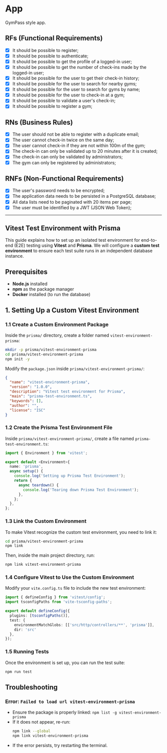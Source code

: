 # App

GymPass style app.

## RFs (Functional Requirements)

- [x] It should be possible to register;
- [x] It should be possible to authenticate;
- [x] It should be possible to get the profile of a logged-in user;
- [x] It should be possible to get the number of check-ins made by the logged-in user;
- [x] It should be possible for the user to get their check-in history;
- [x] It should be possible for the user to search for nearby gyms;
- [x] It should be possible for the user to search for gyms by name;
- [x] It should be possible for the user to check-in at a gym;
- [x] It should be possible to validate a user's check-in;
- [x] It should be possible to register a gym;

## RNs (Business Rules)

- [x] The user should not be able to register with a duplicate email;
- [x] The user cannot check-in twice on the same day;
- [x] The user cannot check-in if they are not within 100m of the gym;
- [x] The check-in can only be validated up to 20 minutes after it is created;
- [x] The check-in can only be validated by administrators;
- [x] The gym can only be registered by administrators;

## RNFs (Non-Functional Requirements)

- [x] The user's password needs to be encrypted;
- [x] The application data needs to be persisted in a PostgreSQL database;
- [x] All data lists need to be paginated with 20 items per page;
- [x] The user must be identified by a JWT (JSON Web Token);

---

## Vitest Test Environment with Prisma

This guide explains how to set up an isolated test environment for end-to-end (E2E) testing using **Vitest** and **Prisma**. We will configure a **custom test environment** to ensure each test suite runs in an independent database instance.

## Prerequisites

- **Node.js** installed
- **npm** as the package manager
- **Docker** installed (to run the database)

## 1. Setting Up a Custom Vitest Environment

### 1.1 Create a Custom Environment Package

Inside the `prisma/` directory, create a folder named `vitest-environment-prisma`:

```sh
mkdir -p prisma/vitest-environment-prisma
cd prisma/vitest-environment-prisma
npm init -y
```

Modify the `package.json` inside `prisma/vitest-environment-prisma/`:

```json
{
  "name": "vitest-environment-prisma",
  "version": "1.0.0",
  "description": "Vitest test environment for Prisma",
  "main": "prisma-test-environment.ts",
  "keywords": [],
  "author": "",
  "license": "ISC"
}
```

### 1.2 Create the Prisma Test Environment File

Inside `prisma/vitest-environment-prisma/`, create a file named `prisma-test-environment.ts`:

```ts
import { Environment } from 'vitest';

export default <Environment>{
  name: 'prisma',
  async setup() {
    console.log('Setting up Prisma Test Environment');
    return {
      async teardown() {
        console.log('Tearing down Prisma Test Environment');
      },
    };
  },
};
```

### 1.3 Link the Custom Environment

To make Vitest recognize the custom test environment, you need to link it:

```sh
cd prisma/vitest-environment-prisma
npm link
```

Then, inside the main project directory, run:

```sh
npm link vitest-environment-prisma
```

### 1.4 Configure Vitest to Use the Custom Environment

Modify your `vite.config.ts` file to include the new test environment:

```ts
import { defineConfig } from 'vitest/config';
import tsconfigPaths from 'vite-tsconfig-paths';

export default defineConfig({
  plugins: [tsconfigPaths()],
  test: {
    environmentMatchGlobs: [['src/http/controllers/**', 'prisma']],
    dir: 'src'
  },
});
```

### 1.5 Running Tests

Once the environment is set up, you can run the test suite:

```sh
npm run test
```

## Troubleshooting

### Error: `Failed to load url vitest-environment-prisma`
- Ensure the package is properly linked: `npm list -g vitest-environment-prisma`
- If it does not appear, re-run:
  ```sh
  npm link --global
  npm link vitest-environment-prisma
  ```
- If the error persists, try restarting the terminal.
